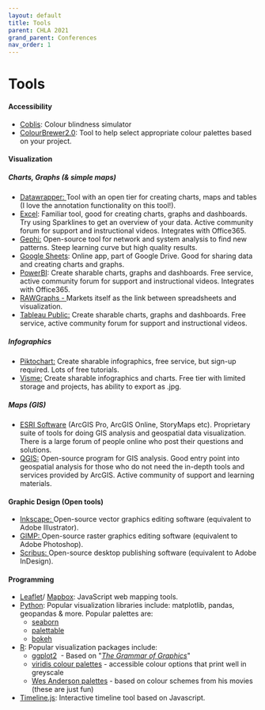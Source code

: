 ```yaml
---
layout: default
title: Tools
parent: CHLA 2021
grand_parent: Conferences
nav_order: 1
---
```


# Tools

<h4>Accessibility</h4>

<ul>
	<li><a href="https://www.color-blindness.com/coblis-color-blindness-simulator/" target="_self">Coblis</a>: Colour blindness simulator</li>
	<li><a href="http://colorbrewer2.org/#type=sequential&amp;scheme=BuGn&amp;n=3" target="_self">ColourBrewer2.0</a>: Tool to help select appropriate colour palettes based on your project.</li>
</ul>

<h4>Visualization</h4>

<h5>Charts, Graphs (&amp; simple maps)</h5>

<ul>
	<li><a href="https://www.datawrapper.de/">Datawrapper: </a>Tool with an open tier for creating charts, maps and tables (I love the annotation functionality on this tool!).</li>
	<li><a href="https://products.office.com/en-ca/excel" target="_self">Excel</a>: Familiar tool, good for creating charts, graphs and dashboards. Try using Sparklines to get an overview of your data. Active community forum for support and instructional videos. Integrates with Office365.</li>
	<li><a href="https://gephi.org/" target="_self">Gephi:</a> Open-source tool for network and system analysis to find new patterns. Steep learning curve but high quality results.</li>
	<li><a href="https://www.google.ca/sheets/about/" target="_self">Google Sheets</a>: Online app, part of Google Drive. Good for sharing data and creating charts and graphs.</li>
	<li><a href="https://powerbi.microsoft.com/en-us/" target="_self">PowerBI</a>: Create sharable charts, graphs and dashboards. Free service, active community forum for support and instructional videos. Integrates with Office365.</li>
	<li><a href="https://rawgraphs.io/">RAWGraphs - </a>Markets itself as the link between spreadsheets and visualization.</li>
	<li><a href="https://public.tableau.com/en-us/s/" target="_self">Tableau Public:</a> Create sharable charts, graphs and dashboards. Free service, active community forum for support and instructional videos.</li>
</ul>

<h5>Infographics</h5>

<ul>
	<li><a href="https://piktochart.com/" target="_self">Piktochart:</a> Create sharable infographics, free service, but sign-up required. Lots of free tutorials.</li>
	<li><a href="https://www.visme.co/" target="_self">Visme:</a> Create sharable infographics and charts. Free tier with limited storage and projects, has ability to export as .jpg.</li>
</ul>

<h5>Maps (GIS)</h5>

<ul>
	<li><a href="https://esri.ca/en" target="_self">ESRI Software</a> (ArcGIS Pro, ArcGIS Online, StoryMaps etc). Proprietary suite of tools for doing GIS analysis and geospatial data visualization.  There is a large forum of people online who post their questions and solutions.</li>
	<li><a href="https://www.qgis.org/en/site/" target="_self">QGIS:</a> Open-source program for GIS analysis. Good entry point into geospatial analysis for those who do not need the in-depth tools and services provided by ArcGIS. Active community of support and learning materials.</li>
</ul>

<h4>Graphic Design (Open tools)</h4>

<ul>
	<li><a href="https://inkscape.org/">Inkscape: </a>Open-source vector graphics editing software (equivalent to Adobe Illustrator).</li>
	<li><a href="https://www.gimp.org/">GIMP: </a>Open-source raster graphics editing software (equivalent to Adobe Photoshop).</li>
	<li><a href="https://www.scribus.net/">Scribus: </a>Open-source desktop publishing software (equivalent to Adobe InDesign).</li>
</ul>

<h4>Programming</h4>

<ul>
	<li><a href="https://leafletjs.com/" target="_self">Leaflet</a>/ <a href="https://www.mapbox.com/" target="_self">Mapbox</a>: JavaScript web mapping tools.</li>
	<li><a href="https://www.python.org/" target="_self">Python</a>: Popular visualization libraries include: matplotlib, pandas, geopandas &amp; more. Popular palettes are:
	<ul>
		<li><a href="https://seaborn.pydata.org/tutorial/color_palettes.html?highlight=color">seaborn</a></li>
		<li><a href="https://jiffyclub.github.io/palettable/">palettable</a></li>
		<li><a href="https://docs.bokeh.org/en/latest/docs/reference/palettes.html">bokeh</a></li>
	</ul>
	</li>
	<li><a href="https://cran.r-project.org/web/packages/available_packages_by_name.html" target="_self">R</a>: Popular visualization packages include:
	<ul>
		<li><a href="https://cran.r-project.org/web/packages/ggplot2/index.html">ggplot2</a>&nbsp; - Based on &quot;<em><a href="https://search.lib.umanitoba.ca/permalink/01UMB_INST/8b5fi9/alma99140593470001651">The Grammar of Graphics</a></em>&quot;</li>
		<li><a href="https://cran.r-project.org/web/packages/viridis/vignettes/intro-to-viridis.html">viridis colour palettes</a> - accessible colour options that print well in greyscale</li>
		<li><a href="https://github.com/karthik/wesanderson">Wes Anderson palettes</a> - based on colour schemes from his movies (these are just fun)</li>
	</ul>
	</li>
	<li><a href="https://timeline.knightlab.com/" target="_self">Timeline.js</a>: Interactive timeline tool based on Javascript.</li>
</ul>

